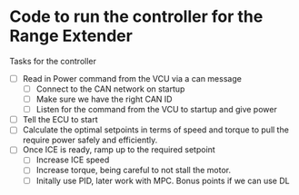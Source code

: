 # Code to run the controller for the Range Extender

Tasks for the controller
- [ ] Read in Power command from the VCU via a can message
  - [ ] Connect to the CAN network on startup
  - [ ] Make sure we have the right CAN ID
  - [ ] Listen for the command from the VCU to startup and give power
- [ ] Tell the ECU to start
- [ ] Calculate the optimal setpoints in terms of speed and torque to pull the require power safely and efficiently. 
- [ ] Once ICE is ready, ramp up to the required setpoint
  - [ ] Increase ICE speed
  - [ ] Increase torque, being careful to not stall the motor. 
  - [ ] Initally use PID, later work with MPC. Bonus points if we can use DL